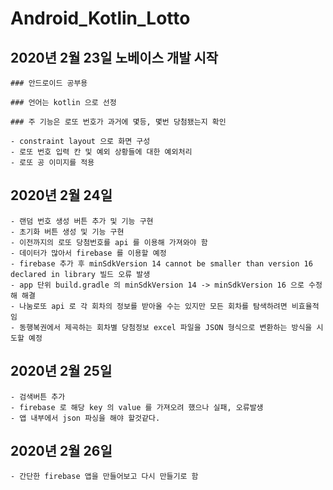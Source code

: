 # Android_Kotlin_Lotto

## 2020년 2월 23일 노베이스 개발 시작

    ### 안드로이드 공부용

    ### 언어는 kotlin 으로 선정

    ### 주 기능은 로또 번호가 과거에 몇등, 몇번 당첨됐는지 확인

    - constraint layout 으로 화면 구성
    - 로또 번호 입력 칸 및 예외 상황들에 대한 예외처리
    - 로또 공 이미지를 적용

## 2020년 2월 24일

    - 랜덤 번호 생성 버튼 추가 및 기능 구현
    - 초기화 버튼 생성 및 기능 구현
    - 이전까지의 로또 당첨번호를 api 를 이용해 가져와야 함
    - 데이터가 많아서 firebase 를 이용할 예정
    - firebase 추가 후 minSdkVersion 14 cannot be smaller than version 16 declared in library 빌드 오류 발생
    - app 단위 build.gradle 의 minSdkVersion 14 -> minSdkVersion 16 으로 수정해 해결
    - 나눔로또 api 로 각 회차의 정보를 받아올 수는 있지만 모든 회차를 탐색하려면 비효율적임
    - 동행복권에서 제곡하는 회차별 당첨정보 excel 파일을 JSON 형식으로 변환하는 방식을 시도할 예정

## 2020년 2월 25일

    - 검색버튼 추가
    - firebase 로 해당 key 의 value 를 가져오려 했으나 실패, 오류발생
    - 앱 내부에서 json 파싱을 해야 할것같다.

## 2020년 2월 26일

    - 간단한 firebase 앱을 만들어보고 다시 만들기로 함
    
